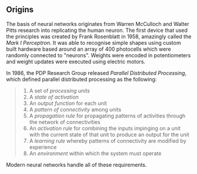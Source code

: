 ## Origins 

The basis of neural networks originates from Warren McCulloch and Walter Pitts research into replicating the human neuron.  The first device that used the principles was created by Frank Rosenblatt in 1958, amazingly called the *Mark I Perceptron*. It was able to recognise simple shapes using custom built hardware based around an array of 400 photocells which were randomly connected to "neurons".  Weights were encoded in potentiometers and weight updates were executed using electric motors.

In 1986, the PDP Research Group released *Parallel Distributed Processing*, which defined parallel distributed processing as the following:

>1.  A set of _processing units_
>2.  A _state of activation_
>3. An _output function_ for each unit
>4. A _pattern of connectivity_ among units
>5. A _propagation rule_ for propagating patterns of activities through the network of connectivities
>6. An _activation rule_ for combining the inputs impinging on a unit with the current state of that unit to produce an output for the unit
>7. A _learning rule_ whereby patterns of connectivity are modified by experience
>8. An _environment_ within which the system must operate

Modern neural networks handle all of these requirements.
